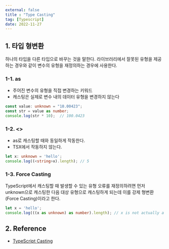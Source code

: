 ```yaml
---
external: false
title : "Type Casting"
tag: [Typescript]
date: 2022-11-27
---
```


## 1. 타입 형변환

하나의 타입을 다른 타입으로 바꾸는 것을 말한다.
라이브러리에서 잘못된 유형을 제공하는 경우와 같이 변수의 유형을 재정의하는 경우에 사용한다.

### 1-1. as

- 주어진 변수의 유형을 직접 변경하는 키워드
- 캐스팅은 실제로 변수 내의 데이터 유형을 변경하지 않는다

```ts
const value: unknown = "10.00423";
const str = value as number;
console.log(str * 10);  // 100.0423
```

### 1-2. <>

- as로 캐스팅할 때와 동일하게 작동한다.
- TSX에서 작동하지 않는다.

```ts
let x: unknown = 'hello';
console.log((<string>x).length); // 5
```

### 1-3. Force Casting

TypeScript에서 캐스팅할 때 발생할 수 있는 유형 오류를 재정의하려면 먼저 unknown으로 캐스팅한 다음 대상 유형으로 캐스팅하게 되는데 이를 강제 형변환(Force Casting)이라고 한다.

```ts
let x = 'hello';
console.log(((x as unknown) as number).length); // x is not actually a number so this will return undefined
```

## 2. Reference

- [TypeScript Casting](https://www.w3schools.com/typescript/typescript_casting.php)
